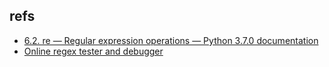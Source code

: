 ## refs

- [6.2. re — Regular expression operations — Python 3.7.0 documentation](https://docs.python.org/3/library/re.html)
- [Online regex tester and debugger](https://regex101.com/)
